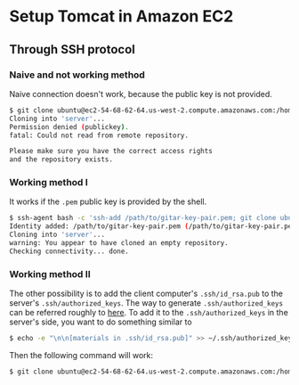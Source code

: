 # Setup Tomcat in Amazon EC2

## Through SSH protocol

### Naive and not working method

Naive connection doesn't work, because the public key is not provided.

```bash
$ git clone ubuntu@ec2-54-68-62-64.us-west-2.compute.amazonaws.com:/home/ubuntu/server.git
Cloning into 'server'...
Permission denied (publickey).
fatal: Could not read from remote repository.

Please make sure you have the correct access rights
and the repository exists.
```

### Working method I

It works if the `.pem` public key is provided by the shell.

```bash
$ ssh-agent bash -c 'ssh-add /path/to/gitar-key-pair.pem; git clone ubuntu@ec2-54-68-62-64.us-west-2.compute.amazonaws.com:/home/ubuntu/server.git'
Identity added: /path/to/gitar-key-pair.pem (/path/to/gitar-key-pair.pem)
Cloning into 'server'...
warning: You appear to have cloned an empty repository.
Checking connectivity... done.
```

### Working method II

The other possibility is to add the client computer's `.ssh/id_rsa.pub` to the server's `.ssh/authorized_keys`. The way to generate `.ssh/authorized_keys` can be referred roughly to [here](https://help.github.com/articles/generating-a-new-ssh-key-and-adding-it-to-the-ssh-agent/). To add it to the `.ssh/authorized_keys` in the server's side, you want to do something similar to

```bash
$ echo -e "\n\n[materials in .ssh/id_rsa.pub]" >> ~/.ssh/authorized_keys
```

Then the following command will work:

```bash
$ git clone ubuntu@ec2-54-68-62-64.us-west-2.compute.amazonaws.com:/home/ubuntu/server.git
```
